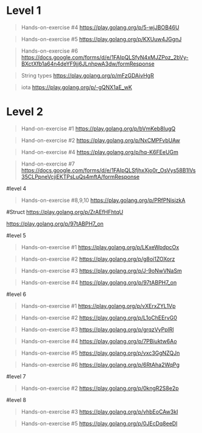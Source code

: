 # Level 1
> Hands-on-exercise #4
https://play.golang.org/p/5-wjJBOB46U

> Hands-on-exercise #5
https://play.golang.org/p/KXUuw4JGgnJ

> Hands-on-exercise #6
https://docs.google.com/forms/d/e/1FAIpQLSfyN4xMJZPoz_2bVy-BXctXfb1a64n4deYF9jj6JLnhpwA3dw/formResponse

> String types
https://play.golang.org/p/mFzGDAivHgR

> iota
https://play.golang.org/p/-gQNX1aE_wK

# Level 2

> Hand-on-exercise #1
https://play.golang.org/p/bVmKeb8IugQ

> Hand-on-exercise #2
https://play.golang.org/p/NxCMPFvbUAw

> Hand-on-exercise #4
https://play.golang.org/p/hq-K6FEeUGm

> Hand-on-exercise #7
https://docs.google.com/forms/d/e/1FAIpQLSfjhxXjo0r_OsVys58B1lVs35CLPpneVcjiEKTPsLuQs4mftA/formResponse

#level 4
> Hands-on-exercise #8,9,10
https://play.golang.org/p/PRfPNisjzkA

#Struct
https://play.golang.org/p/ZrAEfHFhtqU


https://play.golang.org/p/97tABPH7_on

#level 5

> Hands-on-exercise #1
https://play.golang.org/p/LKxeWpdpcOx

> Hands-on-exercise #2
https://play.golang.org/p/g8oi1ZOXorz

> Hands-on-exercise #3
https://play.golang.org/p/J-9oNwVNaSm

> Hands-on-exercise #4
https://play.golang.org/p/97tABPH7_on


#level 6
> Hands-on-exercise #1
https://play.golang.org/p/vXErxZYL1Vp

> Hands-on-exercise #2
https://play.golang.org/p/L1oChEErvG0


> Hands-on-exercise #3
https://play.golang.org/p/grqzVyPplRl

> Hands-on-exercise #4
https://play.golang.org/p/7PBiuktw6Ao

> Hands-on-exercise #5
https://play.golang.org/p/vxc3GgNZQJn

> Hands-on-exercise #6
https://play.golang.org/p/6RtAha2WqPg

#level 7

> Hands-on-exercise #2
https://play.golang.org/p/0kngR2S8e2p

#level 8
> Hands-on-exercise #3
https://play.golang.org/p/vhbEoCAw3kI

> Hands-on-exercise #5
https://play.golang.org/p/0JEcDq8eeDl

